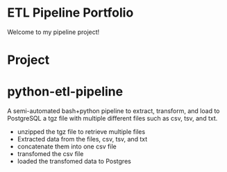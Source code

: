 # ETL Pipeline Portfolio

Welcome to my pipeline project!

# Project

# python-etl-pipeline
A semi-automated bash+python pipeline to extract, transform, and load to PostgreSQL a tgz file with multiple different files such as csv, tsv, and txt.

- unzipped the tgz file to retrieve multiple files
- Extracted data from the files, csv, tsv, and txt
- concatenate them into one csv file
- transfomed the csv file 
- loaded the transfomed data to Postgres